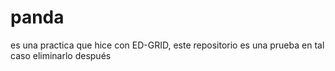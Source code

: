 # panda
es una practica que hice con ED-GRID, este repositorio es una prueba en tal caso eliminarlo después 
